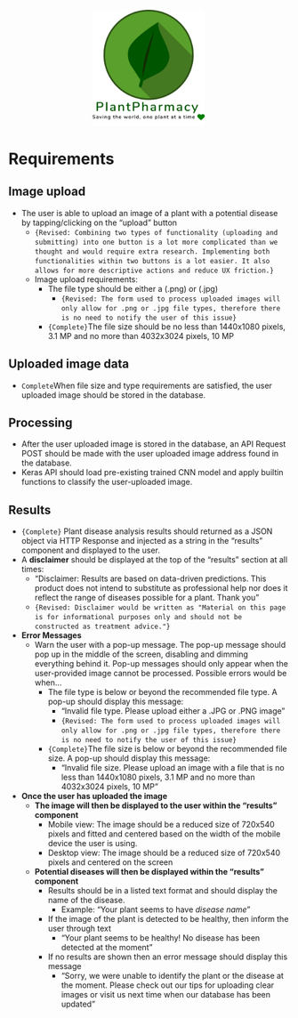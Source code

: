 <p align="center">
    <img src="../PPorg/Images/logo.png" width="40%">
</p>

# Requirements

## Image upload
- The user is able to upload an image of a plant with a potential disease by tapping/clicking on the “upload” button
    - ``{Revised: Combining two types of functionality (uploading and submitting) into one button is a lot more complicated than we thought and would require extra research. Implementing both functionalities within two buttons is a lot easier. It also allows for more descriptive actions and reduce UX friction.}``
    - Image upload requirements:
        - The file type should be either a (.png) or (.jpg)
            - ``{Revised: The form used to process uploaded images will only allow for .png or .jpg file types, therefore there is no need to notify the user of this issue}``
        - ``{Complete}``The file size should be no less than 1440x1080 pixels, 3.1 MP and no more than 4032x3024 pixels, 10 MP

## Uploaded image data
- ``Complete``When file size and type requirements are satisfied, the user uploaded image should be stored in the database.

## Processing
- After the user uploaded image is stored in the database,  an API Request POST should be made with the user uploaded image address found in the database.
- Keras API should load pre-existing trained CNN model and apply builtin functions to classify the user-uploaded image.

## Results
- ``{Complete}`` Plant disease analysis results should returned as a JSON object via HTTP Response and injected as a string in the “results” component and displayed to the user.
- A __disclaimer__ should be displayed at the top of the “results” section at all times:
    - “Disclaimer: Results are based on data-driven predictions. This product does not intend to substitute as professional help nor does it reflect the range of diseases possible for a plant. Thank you”
    - ``{Revised: Disclaimer would be written as "Material on this page is for informational purposes only and should not be constructed as treatment advice."}``
- __Error Messages__
    - Warn the user with a pop-up message. The pop-up message should pop up in the middle of the screen, disabling and dimming everything behind it. Pop-up messages should only appear when the user-provided image cannot be processed. Possible errors would be when…
        - The file type is below or beyond the recommended file type. A pop-up should display this message: 
            - “Invalid file type. Please upload either a .JPG or .PNG image”
            - ``{Revised: The form used to process uploaded images will only allow for .png or .jpg file types, therefore there is no need to notify the user of this issue}``
        - ``{Complete}``The file size is below or beyond the recommended file size. A pop-up should display this message: 
            - “Invalid file size. Please upload an image with a file that is no less than 1440x1080 pixels, 3.1 MP and no more than 4032x3024 pixels, 10 MP”
- __Once the user has uploaded the image__
    - __The image will then be displayed to the user within the “results” component__
        - Mobile view: The image should be a reduced size of 720x540 pixels and fitted and centered based on the width of the mobile device the user is using. 
        - Desktop view: The image should be a reduced size of 720x540 pixels and centered on the screen 
    - __Potential diseases will then be displayed within the “results” component__
        - Results should be in a listed text format and should display the name of the disease.
            - Example: “Your plant seems to have _disease name_”
        -  If the image of the plant is detected to be healthy, then inform the user through text
            - “Your plant seems to be healthy! No disease has been detected at the moment”
        - If no results are shown then an error message should display this message
            - “Sorry, we were unable to identify the plant or the disease at the moment. Please check out our tips for uploading clear images or visit us next time when our database has been updated”

